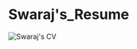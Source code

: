 # Swaraj's_Resume

![Swaraj's CV](https://user-images.githubusercontent.com/65704446/180944309-ca18fca1-0d09-4226-bd31-6737d3f2c96b.png)
